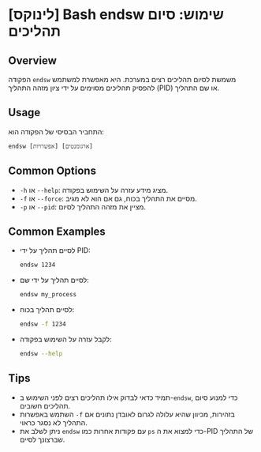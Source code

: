 # [לינוקס] Bash endsw שימוש: סיום תהליכים

## Overview
הפקודה `endsw` משמשת לסיום תהליכים רצים במערכת. היא מאפשרת למשתמש להפסיק תהליכים מסוימים על ידי ציון מזהה התהליך (PID) או שם התהליך.

## Usage
התחביר הבסיסי של הפקודה הוא:
```
endsw [אפשרויות] [ארגומנטים]
```

## Common Options
- `-h` או `--help`: מציג מידע עזרה על השימוש בפקודה.
- `-f` או `--force`: מסיים את התהליך בכוח, גם אם הוא לא מגיב.
- `-p` או `--pid`: מציין את מזהה התהליך לסיום.

## Common Examples
- לסיים תהליך על ידי PID:
  ```bash
  endsw 1234
  ```

- לסיים תהליך על ידי שם:
  ```bash
  endsw my_process
  ```

- לסיים תהליך בכוח:
  ```bash
  endsw -f 1234
  ```

- לקבל עזרה על השימוש בפקודה:
  ```bash
  endsw --help
  ```

## Tips
- תמיד כדאי לבדוק אילו תהליכים רצים לפני השימוש ב-`endsw`, כדי למנוע סיום תהליכים חשובים.
- השתמש באפשרות `-f` בזהירות, מכיוון שהיא עלולה לגרום לאובדן נתונים אם התהליך לא נסגר כראוי.
- ניתן לשלב את `endsw` עם פקודות אחרות כמו `ps` כדי למצוא את ה-PID של התהליך שברצונך לסיים.
